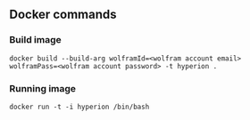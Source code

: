 ## Docker commands

### Build image

`docker build --build-arg wolframId=<wolfram account email> wolframPass=<wolfram account password> -t hyperion . `

### Running image

`docker run -t -i hyperion /bin/bash `





